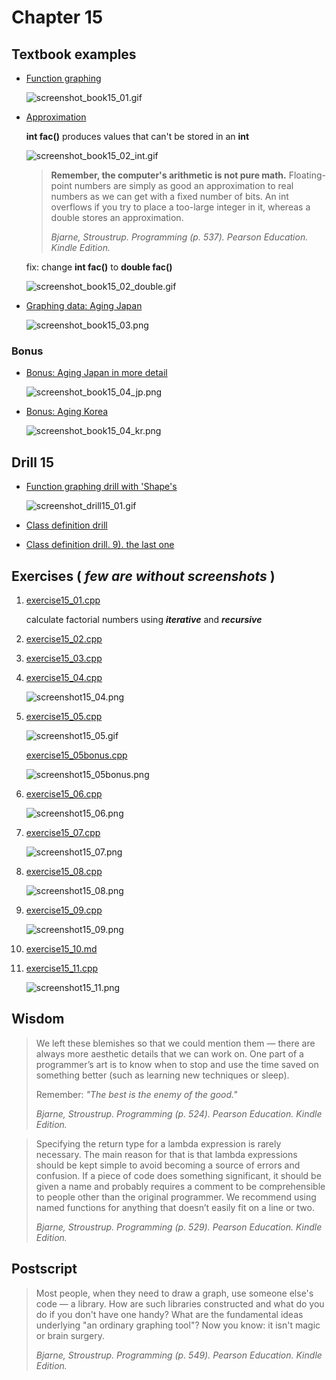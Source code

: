 # Chapter 15

## Textbook examples

- [Function graphing](./book15_01.cpp)

  ![screenshot_book15_01.gif](./screenshot_book15_01.gif)

- [Approximation](./book15_02.cpp)

  **int fac()** produces values that can't be stored in an **int**

  ![screenshot_book15_02_int.gif](./screenshot_book15_02_int.gif)

  > **Remember, the computer's arithmetic is not pure math.**
  > Floating-point numbers are simply as good an approximation to real numbers as we can get with a fixed number of bits. An int overflows if you try to place a too-large integer in it, whereas a double stores an approximation.
  >
  > _Bjarne, Stroustrup. Programming (p. 537). Pearson Education. Kindle Edition._

  fix: change **int fac()** to **double fac()**

  ![screenshot_book15_02_double.gif](./screenshot_book15_02_double.gif)

- [Graphing data: Aging Japan](./book15_03.cpp)

  ![screenshot_book15_03.png](./screenshot_book15_03.png)

### Bonus

- [Bonus: Aging Japan in more detail](./book15_04_jp.cpp)

  ![screenshot_book15_04_jp.png](./screenshot_book15_04_jp.png)

- [Bonus: Aging Korea](./book15_04_kr.cpp)

  ![screenshot_book15_04_kr.png](./screenshot_book15_04_kr.png)

## Drill 15

- [Function graphing drill with 'Shape's](./drill15_01.cpp)

  ![screenshot_drill15_01.gif](./screenshot_drill15_01.gif)

- [Class definition drill](./drill15_02.cpp)

- [Class definition drill. 9). the last one](./drill15_03.cpp)

## Exercises \( _few are without screenshots_ \)

1. [exercise15_01.cpp](./exercise15_01.cpp)

   calculate factorial numbers using **_iterative_** and **_recursive_**

2. [exercise15_02.cpp](./exercise15_02.cpp)

3. [exercise15_03.cpp](./exercise15_03.cpp)

4. [exercise15_04.cpp](./exercise15_04.cpp)

   ![screenshot15_04.png](./screenshot15_04.png)

5. [exercise15_05.cpp](./exercise15_05.cpp)

   ![screenshot15_05.gif](./screenshot15_05.gif)

   [exercise15_05bonus.cpp](./exercise15_05.cpp)

   ![screenshot15_05bonus.png](./screenshot15_05bonus.png)

6. [exercise15_06.cpp](./exercise15_06.cpp)

   ![screenshot15_06.png](./screenshot15_06.png)

7. [exercise15_07.cpp](./exercise15_07.cpp)

   ![screenshot15_07.png](./screenshot15_07.png)

8. [exercise15_08.cpp](./exercise15_08.cpp)

   ![screenshot15_08.png](./screenshot15_08.png)

9. [exercise15_09.cpp](./exercise15_09.cpp)

   ![screenshot15_09.png](./screenshot15_09.png)

10. [exercise15_10.md](./exercise15_10.md)

11. [exercise15_11.cpp](./exercise15_11.cpp)

    ![screenshot15_11.png](./screenshot15_11.png)

## Wisdom

> We left these blemishes so that we could mention them — there are always more aesthetic details that we can work on. One part of a programmer’s art is to know when to stop and use the time saved on something better \(such as learning new techniques or sleep\).
>
> Remember: _"The best is the enemy of the good."_
>
> _Bjarne, Stroustrup. Programming (p. 524). Pearson Education. Kindle Edition._

> Specifying the return type for a lambda expression is rarely necessary. The main reason for that is that lambda expressions should be kept simple to avoid becoming a source of errors and confusion. If a piece of code does something significant, it should be given a name and probably requires a comment to be comprehensible to people other than the original programmer. We recommend using named functions for anything that doesn’t easily fit on a line or two.
>
> _Bjarne, Stroustrup. Programming (p. 529). Pearson Education. Kindle Edition._

## Postscript

> Most people, when they need to draw a graph, use someone else's code — a library. How are such libraries constructed and what do you do if you don't have one handy? What are the fundamental ideas underlying "an ordinary graphing tool"? Now you know: it isn't magic or brain surgery.
>
> _Bjarne, Stroustrup. Programming (p. 549). Pearson Education. Kindle Edition._
